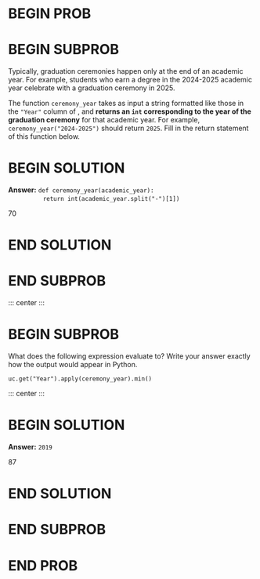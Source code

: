 # BEGIN PROB

# BEGIN SUBPROB

Typically, graduation ceremonies happen only at the end of an academic
year. For example, students who earn a degree in the 2024-2025 academic
year celebrate with a graduation ceremony in 2025.

The function `ceremony_year` takes as input a string formatted like
those in the `"Year"` column of , and **returns an `int` corresponding
to the year of the graduation ceremony** for that academic year. For
example, `ceremony_year("2024-2025")` should return `2025`. Fill in the
return statement of this function below.

# BEGIN SOLUTION

**Answer:** `def ceremony_year(academic_year):` \
&nbsp;&nbsp;&nbsp;&nbsp;&nbsp;&nbsp;&nbsp;&nbsp;&nbsp;&nbsp;&nbsp;&nbsp;&nbsp;&nbsp;&nbsp;&nbsp;&nbsp;&nbsp;`return int(academic_year.split("-")[1])`

<average>70</average>

# END SOLUTION

# END SUBPROB

::: center
:::

# BEGIN SUBPROB

What does the following expression evaluate to? Write your answer
exactly how the output would appear in Python.

    uc.get("Year").apply(ceremony_year).min()

::: center
:::

# BEGIN SOLUTION

**Answer:** `2019`

<average>87</average>

# END SOLUTION

# END SUBPROB

# END PROB